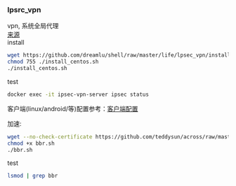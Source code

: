 ### lpsrc_vpn

vpn, 系统全局代理  
[来源](https://github.com/hwdsl2/docker-ipsec-vpn-server/blob/master/README-zh.md)  
install  
```bash
wget https://github.com/dreamlu/shell/raw/master/life/lpsec_vpn/install_centos.sh
chmod 755 ./install_centos.sh
./install_centos.sh
```
test  
```bash
docker exec -it ipsec-vpn-server ipsec status
```  
客户端(linux/android/等)配置参考：[客户端配置](https://github.com/hwdsl2/setup-ipsec-vpn/blob/master/docs/clients-zh.md)  

加速:  
```bash
wget --no-check-certificate https://github.com/teddysun/across/raw/master/bbr.sh
chmod +x bbr.sh
./bbr.sh
```
test  
```bash
lsmod | grep bbr
```